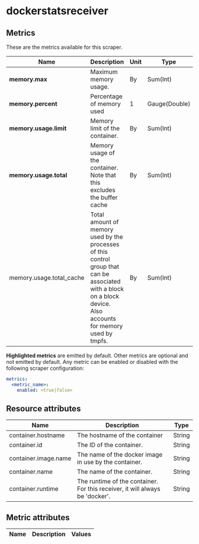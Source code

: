 [comment]: <> (Code generated by mdatagen. DO NOT EDIT.)

# dockerstatsreceiver

## Metrics

These are the metrics available for this scraper.

| Name | Description | Unit | Type | Attributes |
| ---- | ----------- | ---- | ---- | ---------- |
| **memory.max** | Maximum memory usage. | By | Sum(Int) | <ul> </ul> |
| **memory.percent** | Percentage of memory used | 1 | Gauge(Double) | <ul> </ul> |
| **memory.usage.limit** | Memory limit of the container. | By | Sum(Int) | <ul> </ul> |
| **memory.usage.total** | Memory usage of the container. Note that this excludes the buffer cache | By | Sum(Int) | <ul> </ul> |
| memory.usage.total_cache | Total amount of memory used by the processes of this control group that can be associated with a block on a block device. Also accounts for memory used by tmpfs. | By | Sum(Int) | <ul> </ul> |

**Highlighted metrics** are emitted by default. Other metrics are optional and not emitted by default.
Any metric can be enabled or disabled with the following scraper configuration:

```yaml
metrics:
  <metric_name>:
    enabled: <true|false>
```

## Resource attributes

| Name | Description | Type |
| ---- | ----------- | ---- |
| container.hostname | The hostname of the container | String |
| container.id | The ID of the container. | String |
| container.image.name | The name of the docker image in use by the container. | String |
| container.name | The name of the container. | String |
| container.runtime | The runtime of the container. For this receiver, it will always be 'docker'. | String |

## Metric attributes

| Name | Description | Values |
| ---- | ----------- | ------ |
